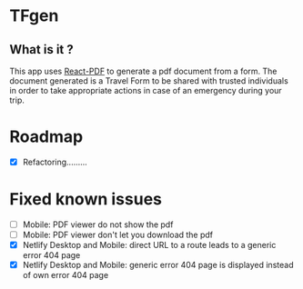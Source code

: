 # TFgen

## What is it ?
This app uses [React-PDF](https://react-pdf.org/) to generate a pdf document from a form.
The document generated is a Travel Form to be shared with trusted individuals in order to take appropriate actions in case of an emergency during your trip.

# Roadmap
- [x] Refactoring.........

# Fixed known issues
- [ ] Mobile: PDF viewer do not show the pdf
- [ ] Mobile: PDF viewer don't let you download the pdf
- [x] Netlify Desktop and Mobile: direct URL to a route leads to a generic error 404 page
- [x] Netlify Desktop and Mobile: generic error 404 page is displayed instead of own error 404 page

